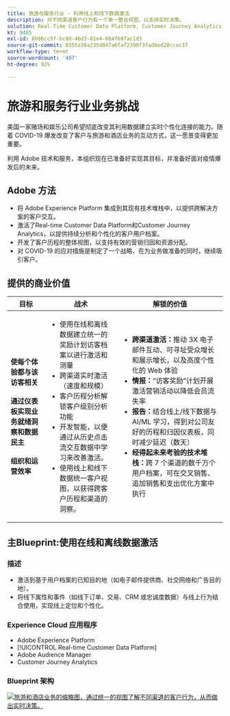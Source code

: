```yaml
---
title: 旅游与服务行业 - 利用线上和线下数据激活
description: 对不同渠道客户行为有一个单一整合视图，以支持实时决策。
solution: Real-Time Customer Data Platform, Customer Journey Analytics, Analytics, Audience Manager, Experience Manager, Target
kt: 9485
exl-id: 8b96cc5f-bcdd-4bd3-81e4-084f697ac1d3
source-git-commit: 8355a36a235d847a6faf2398f3fadbed28ccac37
workflow-type: tm+mt
source-wordcount: '407'
ht-degree: 92%

---
```


# 旅游和服务行业业务挑战

美国一家赌场和娱乐公司希望彻底改变其利用数据建立实时个性化连接的能力。随着 COVID-19 爆发改变了客户与旅游和酒店业务的互动方式，这一愿景变得更加重要。

利用 Adobe 技术和服务，本组织现在已准备好实现其目标，并准备好面对疫情爆发后的未来。

## Adobe 方法

* 将 Adobe Experience Platform 集成到其现有技术堆栈中，以提供跨解决方案的客户交互。
* 激活了Real-time Customer Data Platform和Customer Journey Analytics，以提供持续分析和个性化的客户用户档案。
* 开发了客户历程的整体视图，以支持有效的营销归因和资源分配。
* 对 COVID-19 的应对措施是制定了一个战略，在为业务做准备的同时，继续吸引客户。

## 提供的商业价值

| 目标 | 战术 | 解锁的价值 |
|---|---|---|
| **使每个体验都与该访客相关&#x200B;**<br></br>**通过仪表板实现业务就绪洞察和数据民主&#x200B;**<br></br>**组织和运营效率**</ul> | <ul><li>使用在线和离线数据建立统一的奖励计划访客档案以进行激活和测量</li><li>跨渠道实时激活（速度和规模）</li><li>客户历程分析解锁客户级别分析功能</li><li>开发智能，以便通过从历史点击流交互数据中学习来改善激活。</li><li>使用线上和线下数据统一客户视图，以获得跨客户历程和渠道的洞察。</li></ul> | <ul><li><strong>跨渠道激活：</strong>推动 3X 电子邮件互动、可寻址受众增长和展示增长，以及高度个性化的 Web 体验 </li><li><strong>情报：</strong>“访客奖励”计划开展激活营销活动以降低会员流失率</li><li><strong>报告：</strong>结合线上/线下数据与 AI/ML 学习，得到对公司友好的历程和归因仪表板，同时减少延迟（数天）</li><li><strong>经得起未来考验的技术堆栈：</strong>跨 7 个渠道的数千万个用户档案，可在交叉销售、追加销售和支出优化方案中执行</li></ul> |

## 主Blueprint:使用在线和离线数据激活

### 描述

<ul><li>激活到基于用户档案的已知目的地（如电子邮件提供商、社交网络和广告目的地）。</li><li>将线下属性和事件（如线下订单、交易、CRM 或忠诚度数据）与线上行为结合使用，实现线上定位和个性化。</li></li></ul>

### Experience Cloud 应用程序

<ul><li>Adobe Experience Platform  </li><li>[!UICONTROL Real-time Customer Data Platform]</li><li>Adobe Audience Manager</li><li>Customer Journey Analytics</li></ul>

### Blueprint 架构

<a href="https://experienceleague.adobe.com/docs/blueprints-learn/architecture/audience-activation/platform-and-applications.html?lang=zh-Hans"><img alt="旅游和酒店业务的缩略图，通过统一的视图了解不同渠道的客户行为，从而做出实时决策。" src="https://experienceleague.adobe.com/docs/blueprints-learn/assets/known_activation.svg"/></a>
